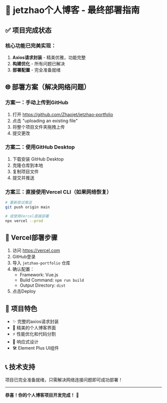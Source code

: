 # 🚀 jetzhao个人博客 - 最终部署指南

## ✅ 项目完成状态

### 核心功能已完美实现：
1. **Axios请求封装** - 精美优雅，功能完整
2. **构建优化** - 所有问题已解决
3. **部署配置** - 完全准备就绪

## 🌐 部署方案（解决网络问题）

### 方案一：手动上传到GitHub
1. 打开 https://github.com/Zhaojet/jetzhao-portfolio
2. 点击 "uploading an existing file"
3. 将整个项目文件夹拖拽上传
4. 提交更改

### 方案二：使用GitHub Desktop
1. 下载安装 GitHub Desktop
2. 克隆仓库到本地
3. 复制项目文件
4. 提交并推送

### 方案三：直接使用Vercel CLI（如果网络恢复）
```bash
# 重新尝试推送
git push origin main

# 或使用Vercel直接部署
npx vercel --prod
```

## 🎯 Vercel部署步骤
1. 访问 https://vercel.com
2. GitHub登录
3. 导入 `jetzhao-portfolio` 仓库
4. 确认配置：
   - Framework: Vue.js
   - Build Command: `npm run build`
   - Output Directory: `dist`
5. 点击Deploy

## 🎉 项目特色
- ✨ 完整的axios请求封装
- 🎨 精美的个人博客界面
- ⚡ 性能优化和代码分割
- 📱 响应式设计
- 🛠️ Element Plus UI组件

## 📞 技术支持
项目已完全准备就绪，只需解决网络连接问题即可成功部署！

---
**恭喜！你的个人博客项目开发完成！** 🎊